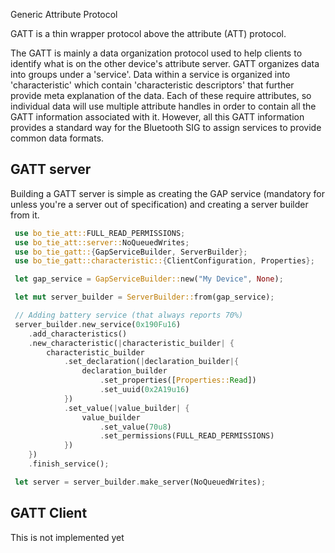 Generic Attribute Protocol

GATT is a thin wrapper protocol above the attribute (ATT) protocol.

The GATT is mainly a data organization protocol used to help clients to identify what is on
the other device's attribute server. GATT organizes data into groups under a 'service'. Data
within a service is organized into 'characteristic' which contain 'characteristic descriptors'
that further provide meta explanation of the data. Each of these require attributes, so
individual data will use multiple attribute handles in order to contain all the GATT information
associated with it. However, all this GATT information provides a standard way for the
Bluetooth SIG to assign services to provide common data formats.

## GATT server
Building a GATT server is simple as creating the GAP service (mandatory for unless you're a 
server out of specification) and creating a server builder from it.

```rust
 use bo_tie_att::FULL_READ_PERMISSIONS;
 use bo_tie_att::server::NoQueuedWrites;
 use bo_tie_gatt::{GapServiceBuilder, ServerBuilder};
 use bo_tie_gatt::characteristic::{ClientConfiguration, Properties};

 let gap_service = GapServiceBuilder::new("My Device", None);

 let mut server_builder = ServerBuilder::from(gap_service);

 // Adding battery service (that always reports 70%)
 server_builder.new_service(0x190Fu16)
    .add_characteristics()
    .new_characteristic(|characteristic_builder| {
        characteristic_builder
            .set_declaration(|declaration_builder|{
                declaration_builder
                    .set_properties([Properties::Read])
                    .set_uuid(0x2A19u16)
            })
            .set_value(|value_builder| {
                value_builder
                    .set_value(70u8)
                    .set_permissions(FULL_READ_PERMISSIONS)
            })
    })
    .finish_service();

 let server = server_builder.make_server(NoQueuedWrites);
```

## GATT Client
This is not implemented yet